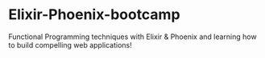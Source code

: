 # Elixir-Phoenix-bootcamp
Functional Programming techniques with Elixir &amp; Phoenix and learning how to build compelling web applications! 
